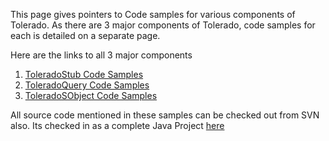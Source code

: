 This page gives pointers to Code samples for various components of Tolerado. As there are 3 major components of Tolerado, code samples for each is detailed on a separate page.

Here are the links to all 3 major components

  1. [ToleradoStub Code Samples](http://code.google.com/p/tolerado-sfdc-wsc-apis/wiki/CodeSamplesToleradoStubs)
  1. [ToleradoQuery Code Samples](http://code.google.com/p/tolerado-sfdc-wsc-apis/wiki/CodeSamplesToleradoQuery)
  1. [ToleradoSObject Code Samples](http://code.google.com/p/tolerado-sfdc-wsc-apis/wiki/CodeSamplesToleradoSObject)


All source code mentioned in these samples can be checked out from SVN also. Its checked in as a complete Java Project [here](http://code.google.com/p/tolerado-sfdc-wsc-apis/source/browse/#svn/trunk/Tolerado-WSC-JunitTests)